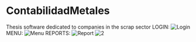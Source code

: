 # ContabilidadMetales
Thesis software dedicated to companies in the scrap sector
LOGIN:
![Login](https://github.com/JonathanBaquero01/ContabilidadMetales/assets/78324860/72cbbc5d-9a12-4434-a00a-b17629552d3a)
MENU:
![Menu](https://github.com/JonathanBaquero01/ContabilidadMetales/assets/78324860/2e95f56e-4f56-4380-8fb5-f38892dbdea0)
REPORTS:
![Report](https://github.com/JonathanBaquero01/ContabilidadMetales/assets/78324860/13d54d3b-ca9d-4e41-bb03-a19d5ca90fc2)
![2](https://github.com/JonathanBaquero01/ContabilidadMetales/assets/78324860/f12669a6-eb77-438f-a4f5-06a321d4458b)
